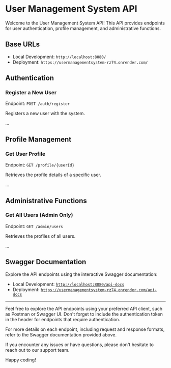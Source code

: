 # User Management System API

Welcome to the User Management System API! This API provides endpoints for user authentication, profile management, and administrative functions.

## Base URLs

- Local Development: `http://localhost:8080/`
- Deployment: `https://usermanagementsystem-rz74.onrender.com/`

## Authentication

### Register a New User

Endpoint: `POST /auth/register`

Registers a new user with the system.

...

## Profile Management

### Get User Profile

Endpoint: `GET /profile/{userId}`

Retrieves the profile details of a specific user.

...

## Administrative Functions

### Get All Users (Admin Only)

Endpoint: `GET /admin/users`

Retrieves the profiles of all users.

...

## Swagger Documentation

Explore the API endpoints using the interactive Swagger documentation:

- Local Development: [`http://localhost:8080/api-docs`](http://localhost:8080/api-docs)
- Deployment: [`https://usermanagementsystem-rz74.onrender.com/api-docs`](https://usermanagementsystem-rz74.onrender.com/api-docs)

---

Feel free to explore the API endpoints using your preferred API client, such as Postman or Swagger UI. Don't forget to include the authentication token in the header for endpoints that require authentication.

For more details on each endpoint, including request and response formats, refer to the Swagger documentation provided above.

If you encounter any issues or have questions, please don't hesitate to reach out to our support team.

Happy coding!

